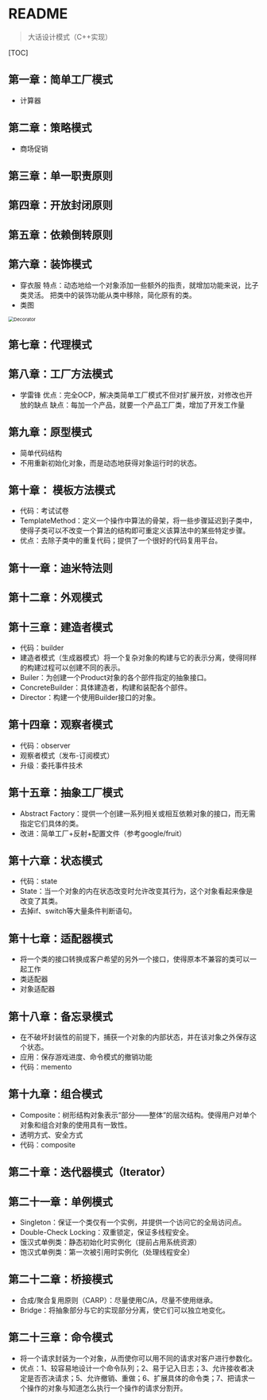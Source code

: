 # README
> 大话设计模式（C++实现）

[TOC]

## 第一章：简单工厂模式

* 计算器

## 第二章：策略模式
* 商场促销

## 第三章：单一职责原则

## 第四章：开放封闭原则

## 第五章：依赖倒转原则

## 第六章：装饰模式

* 穿衣服
特点：动态地给一个对象添加一些额外的指责，就增加功能来说，比子类灵活。
把类中的装饰功能从类中移除，简化原有的类。
* 类图

<img src="/Users/dllttx/Documents/learning/DesignMode/decorator/Decorator.svg" alt="Decorator" style="zoom:67%;" />

## 第七章：代理模式

## 第八章：工厂方法模式
* 学雷锋
优点：完全OCP，解决类简单工厂模式不但对扩展开放，对修改也开放的缺点
缺点：每加一个产品，就要一个产品工厂类，增加了开发工作量

## 第九章：原型模式

* 简单代码结构
* 不用重新初始化对象，而是动态地获得对象运行时的状态。

## 第十章： 模板方法模式

* 代码：考试试卷
* TemplateMethod：定义一个操作中算法的骨架，将一些步骤延迟到子类中，使得子类可以不改变一个算法的结构即可重定义该算法中的某些特定步骤。
* 优点：去除子类中的重复代码；提供了一个很好的代码复用平台。

## 第十一章：迪米特法则

## 第十二章：外观模式

## 第十三章：建造者模式

* 代码：builder
* 建造者模式（生成器模式）将一个复杂对象的构建与它的表示分离，使得同样的构建过程可以创建不同的表示。
* Builer：为创建一个Product对象的各个部件指定的抽象接口。
* ConcreteBuilder：具体建造者，构建和装配各个部件。
* Director：构建一个使用Builder接口的对象。

## 第十四章：观察者模式

* 代码：observer
* 观察者模式（发布-订阅模式）
* 升级：委托事件技术

## 第十五章：抽象工厂模式

* Abstract Factory：提供一个创建一系列相关或相互依赖对象的接口，而无需指定它们具体的类。
* 改进：简单工厂+反射+配置文件（参考google/fruit）

## 第十六章：状态模式

* 代码：state
* State：当一个对象的内在状态改变时允许改变其行为，这个对象看起来像是改变了其类。
* 去掉if、switch等大量条件判断语句。

## 第十七章：适配器模式

* 将一个类的接口转换成客户希望的另外一个接口，使得原本不兼容的类可以一起工作
* 类适配器
* 对象适配器

## 第十八章：备忘录模式

* 在不破坏封装性的前提下，捕获一个对象的内部状态，并在该对象之外保存这个状态。
* 应用：保存游戏进度、命令模式的撤销功能
* 代码：memento

## 第十九章：组合模式

* Composite：树形结构对象表示“部分——整体”的层次结构。使得用户对单个对象和组合对象的使用具有一致性。
* 透明方式、安全方式
* 代码：composite

## 第二十章：迭代器模式（Iterator）

## 第二十一章：单例模式

* Singleton：保证一个类仅有一个实例，并提供一个访问它的全局访问点。
* Double-Check Locking：双重锁定，保证多线程安全。
* 饿汉式单例类：静态初始化时实例化（提前占用系统资源）
* 饱汉式单例类：第一次被引用时实例化（处理线程安全）

## 第二十二章：桥接模式

* 合成/聚合复用原则（CARP）：尽量使用C/A，尽量不使用继承。
* Bridge：将抽象部分与它的实现部分分离，使它们可以独立地变化。

## 第二十三章：命令模式

* 将一个请求封装为一个对象，从而使你可以用不同的请求对客户进行参数化。
* 优点：1、较容易地设计一个命令队列；2、易于记入日志；3、允许接收者决定是否否决请求；5、允许撤销、重做；6、扩展具体的命令类；7、把请求一个操作的对象与知道怎么执行一个操作的请求分割开。